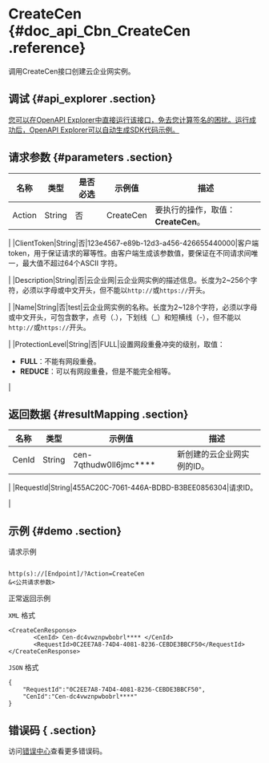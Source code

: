 # CreateCen {#doc_api_Cbn_CreateCen .reference}

调用CreateCen接口创建云企业网实例。

## 调试 {#api_explorer .section}

[您可以在OpenAPI Explorer中直接运行该接口，免去您计算签名的困扰。运行成功后，OpenAPI Explorer可以自动生成SDK代码示例。](https://api.aliyun.com/#product=Cbn&api=CreateCen&type=RPC&version=2017-09-12)

## 请求参数 {#parameters .section}

|名称|类型|是否必选|示例值|描述|
|--|--|----|---|--|
|Action|String|否|CreateCen|要执行的操作，取值：**CreateCen**。

 |
|ClientToken|String|否|123e4567-e89b-12d3-a456-426655440000|客户端token，用于保证请求的幂等性。由客户端生成该参数值，要保证在不同请求间唯一，最大值不超过64个ASCII 字符。

 |
|Description|String|否|云企业网|云企业网实例的描述信息。长度为2~256个字符，必须以字母或中文开头，但不能以`http://`或`https://`开头。

 |
|Name|String|否|test|云企业网实例的名称。长度为2~128个字符，必须以字母或中文开头，可包含数字，点号（.），下划线（\_）和短横线（-），但不能以`http://`或`https://`开头。

 |
|ProtectionLevel|String|否|FULL|设置网段重叠冲突的级别，取值：

 -   **FULL**：不能有网段重叠。
-   **REDUCE**：可以有网段重叠，但是不能完全相等。

 |

## 返回数据 {#resultMapping .section}

|名称|类型|示例值|描述|
|--|--|---|--|
|CenId|String|cen-7qthudw0ll6jmc\*\*\*\*|新创建的云企业网实例的ID。

 |
|RequestId|String|455AC20C-7061-446A-BDBD-B3BEE0856304|请求ID。

 |

## 示例 {#demo .section}

请求示例

``` {#request_demo}

http(s)://[Endpoint]/?Action=CreateCen
&<公共请求参数>

```

正常返回示例

`XML` 格式

``` {#xml_return_success_demo}
<CreateCenResponse>
       <CenId> Cen-dc4vwznpwbobrl**** </CenId>
       <RequestId>0C2EE7A8-74D4-4081-8236-CEBDE3BBCF50</RequestId>
</CreateCenResponse>
```

`JSON` 格式

``` {#json_return_success_demo}
{
	"RequestId":"0C2EE7A8-74D4-4081-8236-CEBDE3BBCF50",
	"CenId":"Cen-dc4vwznpwbobrl****"
}
```

## 错误码 { .section}

访问[错误中心](https://error-center.aliyun.com/status/product/Cbn)查看更多错误码。

